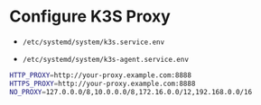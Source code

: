 # Configure K3S Proxy

* `/etc/systemd/system/k3s.service.env`

* `/etc/systemd/system/k3s-agent.service.env`

```bash
HTTP_PROXY=http://your-proxy.example.com:8888
HTTPS_PROXY=http://your-proxy.example.com:8888
NO_PROXY=127.0.0.0/8,10.0.0.0/8,172.16.0.0/12,192.168.0.0/16
```